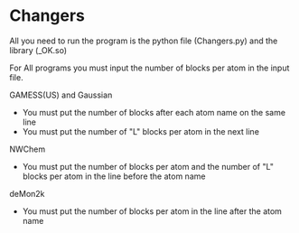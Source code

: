 # Changers

All you need to run the program is the python file (Changers.py) and the library (_OK.so)

For All programs you must input the number of blocks per atom in the input file.

GAMESS(US) and Gaussian
- You must put the number of blocks after each atom name on the same line
- You must put the number of "L" blocks per atom in the next line

NWChem
- You must put the number of blocks per atom and the number of "L" blocks per atom in the line before the atom name

deMon2k
- You must put the number of blocks per atom in the line after the atom name
